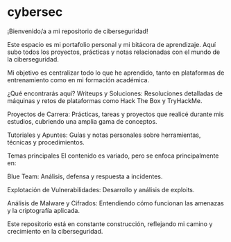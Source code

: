 # cybersec

¡Bienvenido/a a mi repositorio de ciberseguridad!

Este espacio es mi portafolio personal y mi bitácora de aprendizaje. Aquí subo todos los proyectos, prácticas y notas relacionadas con el mundo de la ciberseguridad.

Mi objetivo es centralizar todo lo que he aprendido, tanto en plataformas de entrenamiento como en mi formación académica.

¿Qué encontrarás aquí?
Writeups y Soluciones: Resoluciones detalladas de máquinas y retos de plataformas como Hack The Box y TryHackMe.

Proyectos de Carrera: Prácticas, tareas y proyectos que realicé durante mis estudios, cubriendo una amplia gama de conceptos.

Tutoriales y Apuntes: Guías y notas personales sobre herramientas, técnicas y procedimientos.

Temas principales
El contenido es variado, pero se enfoca principalmente en:

Blue Team: Análisis, defensa y respuesta a incidentes.

Explotación de Vulnerabilidades: Desarrollo y análisis de exploits.

Análisis de Malware y Cifrados: Entendiendo cómo funcionan las amenazas y la criptografía aplicada.

Este repositorio está en constante construcción, reflejando mi camino y crecimiento en la ciberseguridad.
